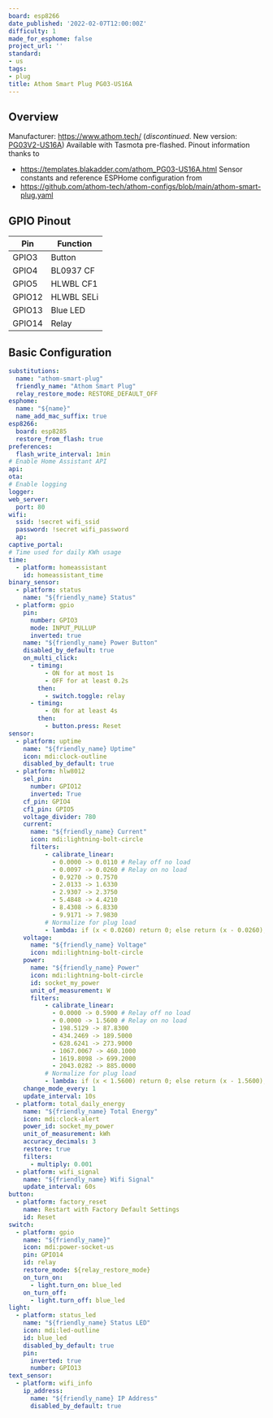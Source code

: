 ```yaml
---
board: esp8266
date_published: '2022-02-07T12:00:00Z'
difficulty: 1
made_for_esphome: false
project_url: ''
standard:
- us
tags:
- plug
title: Athom Smart Plug PG03-US16A
---
```


## Overview

Manufacturer: <https://www.athom.tech/> (*discontinued*. New version:
[PG03V2-US16A](https://templates.blakadder.com/athom_PG03V2-US16A-TAS))
Available with Tasmota pre-flashed.
Pinout information thanks to
- <https://templates.blakadder.com/athom_PG03-US16A.html>
Sensor constants and reference ESPHome configuration from
- <https://github.com/athom-tech/athom-configs/blob/main/athom-smart-plug.yaml>

## GPIO Pinout

| Pin    | Function            |
| ------ | ------------------- |
| GPIO3  | Button              |
| GPIO4  | BL0937 CF           |
| GPIO5  | HLWBL CF1           |
| GPIO12 | HLWBL SELi          |
| GPIO13 | Blue LED            |
| GPIO14 | Relay               |

## Basic Configuration

```yaml
substitutions:
  name: "athom-smart-plug"
  friendly_name: "Athom Smart Plug"
  relay_restore_mode: RESTORE_DEFAULT_OFF
esphome:
  name: "${name}"
  name_add_mac_suffix: true
esp8266:
  board: esp8285
  restore_from_flash: true
preferences:
  flash_write_interval: 1min
# Enable Home Assistant API
api:
ota:
# Enable logging
logger:
web_server:
  port: 80
wifi:
  ssid: !secret wifi_ssid
  password: !secret wifi_password
  ap:
captive_portal:
# Time used for daily KWh usage
time:
  - platform: homeassistant
    id: homeassistant_time
binary_sensor:
  - platform: status
    name: "${friendly_name} Status"
  - platform: gpio
    pin:
      number: GPIO3
      mode: INPUT_PULLUP
      inverted: true
    name: "${friendly_name} Power Button"
    disabled_by_default: true
    on_multi_click:
      - timing:
          - ON for at most 1s
          - OFF for at least 0.2s
        then:
          - switch.toggle: relay
      - timing:
          - ON for at least 4s
        then:
          - button.press: Reset
sensor:
  - platform: uptime
    name: "${friendly_name} Uptime"
    icon: mdi:clock-outline
    disabled_by_default: true
  - platform: hlw8012
    sel_pin:
      number: GPIO12
      inverted: True
    cf_pin: GPIO4
    cf1_pin: GPIO5
    voltage_divider: 780
    current:
      name: "${friendly_name} Current"
      icon: mdi:lightning-bolt-circle
      filters:
          - calibrate_linear:
            - 0.0000 -> 0.0110 # Relay off no load
            - 0.0097 -> 0.0260 # Relay on no load
            - 0.9270 -> 0.7570
            - 2.0133 -> 1.6330
            - 2.9307 -> 2.3750
            - 5.4848 -> 4.4210
            - 8.4308 -> 6.8330
            - 9.9171 -> 7.9830
          # Normalize for plug load
          - lambda: if (x < 0.0260) return 0; else return (x - 0.0260);
    voltage:
      name: "${friendly_name} Voltage"
      icon: mdi:lightning-bolt-circle
    power:
      name: "${friendly_name} Power"
      icon: mdi:lightning-bolt-circle
      id: socket_my_power
      unit_of_measurement: W
      filters:
          - calibrate_linear:
            - 0.0000 -> 0.5900 # Relay off no load
            - 0.0000 -> 1.5600 # Relay on no load
            - 198.5129 -> 87.8300
            - 434.2469 -> 189.5000
            - 628.6241 -> 273.9000
            - 1067.0067 -> 460.1000
            - 1619.8098 -> 699.2000
            - 2043.0282 -> 885.0000
          # Normalize for plug load
          - lambda: if (x < 1.5600) return 0; else return (x - 1.5600);
    change_mode_every: 1
    update_interval: 10s
  - platform: total_daily_energy
    name: "${friendly_name} Total Energy"
    icon: mdi:clock-alert
    power_id: socket_my_power
    unit_of_measurement: kWh
    accuracy_decimals: 3
    restore: true
    filters:
      - multiply: 0.001
  - platform: wifi_signal
    name: "${friendly_name} Wifi Signal"
    update_interval: 60s
button:
  - platform: factory_reset
    name: Restart with Factory Default Settings
    id: Reset
switch:
  - platform: gpio
    name: "${friendly_name}"
    icon: mdi:power-socket-us
    pin: GPIO14
    id: relay
    restore_mode: ${relay_restore_mode}
    on_turn_on:
      - light.turn_on: blue_led
    on_turn_off:
      - light.turn_off: blue_led
light:
  - platform: status_led
    name: "${friendly_name} Status LED"
    icon: mdi:led-outline
    id: blue_led
    disabled_by_default: true
    pin:
      inverted: true
      number: GPIO13
text_sensor:
  - platform: wifi_info
    ip_address:
      name: "${friendly_name} IP Address"
      disabled_by_default: true
```